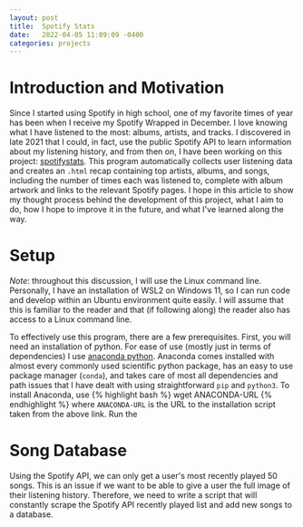 ```yaml
---
layout: post
title:  Spotify Stats
date:   2022-04-05 11:09:09 -0400
categories: projects 
---
```


<!-- I have always been very interested in music. In fact, I've played the violin since before I was seven years old.  -->

# Introduction and Motivation

Since I started using Spotify in high school, one of my favorite times of year has been when I receive my Spotify Wrapped in December. I love knowing what I have listened to the most: albums, artists, and tracks. I discovered in late 2021 that I could, in fact, use the public Spotify API to learn information about my listening history, and from then on, I have been working on this project: [spotifystats](https://github.com/joee9/spotifystats/). This program automatically collects user listening data and creates an `.html` recap containing top artists, albums, and songs, including the number of times each was listened to, complete with album artwork and links to the relevant Spotify pages. I hope in this article to show my thought process behind the development of this project, what I aim to do, how I hope to improve it in the future, and what I've learned along the way.

# Setup

*Note*: throughout this discussion, I will use the Linux command line. Personally, I have an installation of WSL2 on Windows 11, so I can run code and develop within an Ubuntu environment quite easily. I will assume that this is familiar to the reader and that (if following along) the reader also has access to a Linux command line.


To effectively use this program, there are a few prerequisites. First, you will need an installation of python. For ease of use (mostly just in terms of dependencies) I use [anaconda python](https://www.anaconda.com/products/distribution). Anaconda comes installed with almost every commonly used scientific python package, has an easy to use package manager (`conda`), and takes care of most all dependencies and path issues that I have dealt with using straightforward `pip` and `python3`. To install Anaconda, use
{% highlight bash %}
wget ANACONDA-URL
{% endhighlight %}
where `ANACONDA-URL` is the URL to the installation script taken from the above link. Run the 



# Song Database

Using the Spotify API, we can only get a user's most recently played 50 songs. This is an issue if we want to be able to give a user the full image of their listening history. Therefore, we need to write a script that will constantly scrape the Spotify API recently played list and add new songs to a database. 

